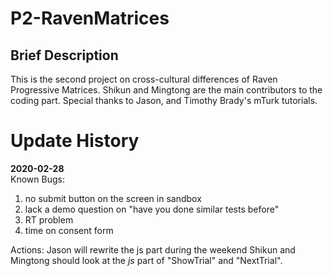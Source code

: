 # P2-RavenMatrices
 ## Brief Description
 This is the second project on cross-cultural differences of Raven Progressive Matrices. Shikun and Mingtong are the main contributors to the coding part. Special thanks to Jason, and Timothy Brady's mTurk tutorials.
 
# Update History
**2020-02-28**   
Known Bugs:  
1. no submit button on the screen in sandbox
2. lack a demo question on "have you done similar tests before"
3. RT problem
4. time on consent form

Actions:
Jason will rewrite the js part during the weekend
Shikun and Mingtong should look at the *js* part of "ShowTrial" and "NextTrial".
